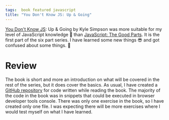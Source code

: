 ```yaml
---
tags:  book featured javascript
title: "You Don't Know JS: Up & Going"
---
```

[You Don't Know JS](https://github.com/getify/You-Dont-Know-JS): Up & Going by Kyle Simpson was more suitable for my level of JavaScript knowledge 👶 than [JavaScript: The Good Parts](/javascript-the-good-parts). It is the first part of the six part series. I have learned some new things 😎 and got confused about some things. 🤔

# Review

The book is short and more an introduction on what will be covered in the rest of the series, but it does cover the basics. As usual, I have created a [GitHub repository](https://github.com/zeljkofilipin/you-dont-know-js-up-and-going) for code written while reading the book. The majority of the code in the book was in snippets that could be executed in browser developer tools console. There was only one exercise in the book, so I have created only one file. I was expecting there will be more exercises where I would test myself on what I have learned.
